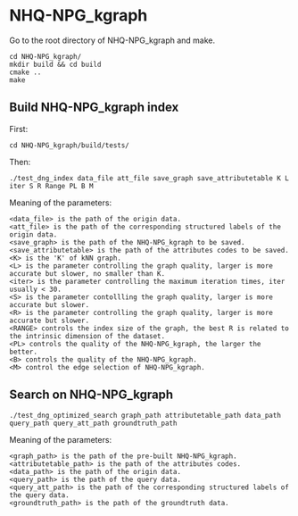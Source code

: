# NHQ-NPG_kgraph

Go to the root directory of NHQ-NPG_kgraph and make.    

```shell
cd NHQ-NPG_kgraph/
mkdir build && cd build
cmake ..
make
```

## Build NHQ-NPG_kgraph index
First: 

```shell
cd NHQ-NPG_kgraph/build/tests/
```

Then: 

```shell
./test_dng_index data_file att_file save_graph save_attributetable K L iter S R Range PL B M
```

 Meaning of the parameters:    

```
<data_file> is the path of the origin data.
<att_file> is the path of the corresponding structured labels of the origin data.
<save_graph> is the path of the NHQ-NPG_kgraph to be saved.
<save_attributetable> is the path of the attributes codes to be saved.
<K> is the 'K' of kNN graph.
<L> is the parameter controlling the graph quality, larger is more accurate but slower, no smaller than K.
<iter> is the parameter controlling the maximum iteration times, iter usually < 30.
<S> is the parameter contollling the graph quality, larger is more accurate but slower.
<R> is the parameter controlling the graph quality, larger is more accurate but slower.
<RANGE> controls the index size of the graph, the best R is related to the intrinsic dimension of the dataset.
<PL> controls the quality of the NHQ-NPG_kgraph, the larger the better.
<B> controls the quality of the NHQ-NPG_kgraph.
<M> control the edge selection of NHQ-NPG_kgraph.
```

## Search on NHQ-NPG_kgraph
```shell
./test_dng_optimized_search graph_path attributetable_path data_path query_path query_att_path groundtruth_path
```

 Meaning of the parameters:    

```
<graph_path> is the path of the pre-built NHQ-NPG_kgraph.
<attributetable_path> is the path of the attributes codes.
<data_path> is the path of the origin data.
<query_path> is the path of the query data.
<query_att_path> is the path of the corresponding structured labels of the query data.
<groundtruth_path> is the path of the groundtruth data.
```
